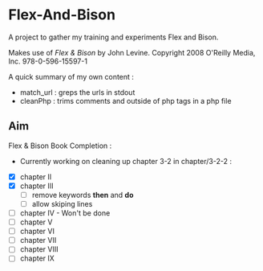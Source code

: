# Flex-And-Bison

A project to gather my training and experiments Flex and Bison.

Makes use of *Flex & Bison* by John Levine. Copyright 2008 O'Reilly Media, Inc. 978-0-596-15597-1 

A quick summary of my own content :

* match_url : greps the urls in stdout
* cleanPhp  : trims comments and outside of php tags in a php file

## Aim

Flex & Bison Book Completion :

* Currently working on cleaning up chapter 3-2 in chapter/3-2-2 :

- [x] chapter II
- [x] chapter III
    - [ ] remove keywords **then** and **do**
    - [ ] allow skiping lines
- [ ] chapter IV - Won't be done
- [ ] chapter V
- [ ] chapter VI
- [ ] chapter VII
- [ ] chapter VIII
- [ ] chapter IX